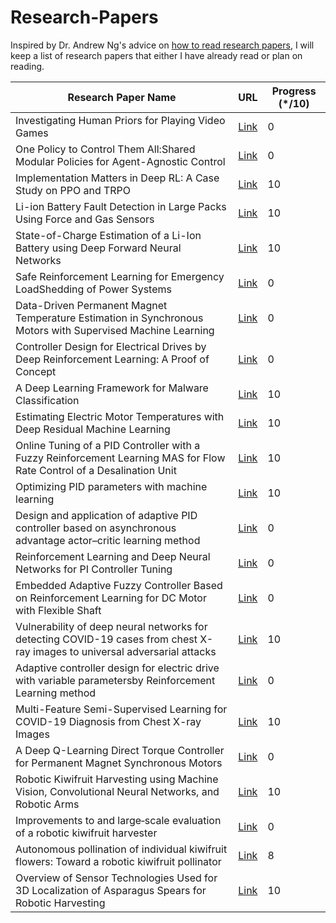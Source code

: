 # Research-Papers

Inspired by Dr. Andrew Ng's advice on [how to read research papers](https://youtu.be/733m6qBH-jI?t=160), I will keep a list of research papers that either I have already read or plan on reading.

| Research Paper Name                                                                  | URL                              | Progress (\*/10) 
|--------------------------------------------------------------------------------------|----------------------------------|------------------|
|Investigating Human Priors for Playing Video Games|[Link](https://arxiv.org/pdf/1802.10217.pdf)|0
|One Policy to Control Them All:Shared Modular Policies for Agent-Agnostic Control|[Link](https://wenlong.page/modular-rl/)|0
|Implementation Matters in Deep RL: A Case Study on PPO and TRPO|[Link](https://openreview.net/forum?id=r1etN1rtPB)|10
|Li-ion Battery Fault Detection in Large Packs Using Force and Gas Sensors|[Link](https://arxiv.org/pdf/2010.13519.pdf)|10
|State-of-Charge Estimation of a Li-Ion Battery using Deep Forward Neural Networks|[Link](https://arxiv.org/abs/2009.09543)|10
|Safe Reinforcement Learning for Emergency LoadShedding of Power Systems|[Link](https://arxiv.org/abs/2011.09664)|0
|Data-Driven Permanent Magnet Temperature Estimation in Synchronous Motors with Supervised Machine Learning|[Link](https://arxiv.org/pdf/2001.06246.pdf)|0
|Controller Design for Electrical Drives by Deep Reinforcement Learning: A Proof of Concept|[Link](https://www.researchgate.net/profile/Oliver_Wallscheid/publication/332937959_Controller_Design_for_Electrical_Drives_by_Deep_Reinforcement_Learning_a_Proof_of_Concept/links/5d247f0a299bf1547ca523a9/Controller-Design-for-Electrical-Drives-by-Deep-Reinforcement-Learning-a-Proof-of-Concept.pdf)|0
|A Deep Learning Framework for Malware Classification|[Link](https://sci-hub.se/10.4018/ijdcf.2020010105)|10
|Estimating Electric Motor Temperatures with Deep Residual Machine Learning|[Link](https://ieeexplore.ieee.org/abstract/document/9296842)|10
|Online Tuning of a PID Controller with a Fuzzy Reinforcement Learning MAS for Flow Rate Control of a Desalination Unit|[Link](https://res.mdpi.com/d_attachment/electronics/electronics-08-00231/article_deploy/electronics-08-00231.pdf)|10
|Optimizing PID parameters with machine learning|[Link](https://arxiv.org/pdf/1709.09227.pdf)|10
|Design and application of adaptive PID controller based on asynchronous advantage actor–critic learning method|[Link](https://link.springer.com/article/10.1007/s11276-019-02225-x)|0
|Reinforcement Learning and Deep Neural Networks for PI Controller Tuning|[Link](https://www.sciencedirect.com/science/article/pii/S2405896319308055)|0
|Embedded Adaptive Fuzzy Controller Based on Reinforcement Learning for DC Motor with Flexible Shaft|[Link](https://sci-hub.do/https://link.springer.com/article/10.1007/s13369-015-1752-4)|0
|Vulnerability of deep neural networks for detecting COVID-19 cases from chest X-ray images to universal adversarial attacks|[Link](https://arxiv.org/ftp/arxiv/papers/2005/2005.11061.pdf)|10
|Adaptive controller design for electric drive with variable parametersby Reinforcement Learning method|[Link](https://journals.pan.pl/Content/117700/PDF/07_D1019-1030_01572_Bpast.No.68-5_30.10.20_.pdf)|0
|Multi-Feature Semi-Supervised Learning for COVID-19 Diagnosis from Chest X-ray Images|[Link](https://arxiv.org/pdf/2104.01617.pdf)|10
|A Deep Q-Learning Direct Torque Controller for Permanent Magnet Synchronous Motors|[Link](https://ieeexplore.ieee.org/abstract/document/9416143)|0
|Robotic Kiwifruit Harvesting using Machine Vision, Convolutional Neural Networks, and Robotic Arms|[Link](https://researchcommons.waikato.ac.nz/bitstream/10289/13355/111/Robotic%20kiwifruit%20harvesting%20using%20machine%20vision%2C%20convolutional%20neural%20networks%2C%20and%20robotic%20arms.pdf)|10
|Improvements to and large‐scale evaluation of a robotic kiwifruit harvester|[Link](https://onlinelibrary.wiley.com/doi/epdf/10.1002/rob.21890)|0
|Autonomous pollination of individual kiwifruit flowers: Toward a robotic kiwifruit pollinator|[Link](https://scholar.google.com/citations?view_op=view_citation&hl=en&user=gG-B-5kAAAAJ&citation_for_view=gG-B-5kAAAAJ:u5HHmVD_uO8C)|8
|Overview of Sensor Technologies Used for 3D Localization of Asparagus Spears for Robotic Harvesting|[Link](https://www.scientific.net/AMM.884.77)|10
